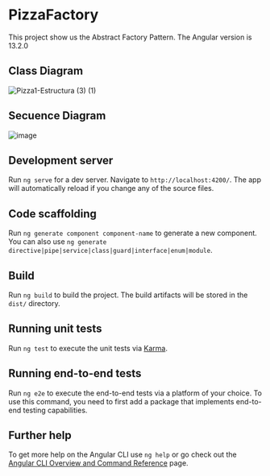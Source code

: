 # PizzaFactory

This project show us the Abstract Factory Pattern. The Angular version is 13.2.0

## Class Diagram
![Pizza1-Estructura (3) (1)](https://user-images.githubusercontent.com/9245775/154712939-b8a72210-e8eb-4231-a178-452ab227b183.jpg)


## Secuence Diagram
![image](https://user-images.githubusercontent.com/9245775/154724296-8f093534-11dd-44ca-a36b-499b887aaaf2.png)


## Development server

Run `ng serve` for a dev server. Navigate to `http://localhost:4200/`. The app will automatically reload if you change any of the source files.

## Code scaffolding

Run `ng generate component component-name` to generate a new component. You can also use `ng generate directive|pipe|service|class|guard|interface|enum|module`.

## Build

Run `ng build` to build the project. The build artifacts will be stored in the `dist/` directory.

## Running unit tests

Run `ng test` to execute the unit tests via [Karma](https://karma-runner.github.io).

## Running end-to-end tests

Run `ng e2e` to execute the end-to-end tests via a platform of your choice. To use this command, you need to first add a package that implements end-to-end testing capabilities.

## Further help

To get more help on the Angular CLI use `ng help` or go check out the [Angular CLI Overview and Command Reference](https://angular.io/cli) page.
